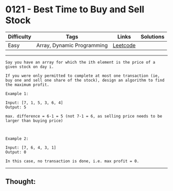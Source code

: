 # 0121 - Best Time to Buy and Sell Stock

Difficulty  | Tags | Links | Solutions
----------- | ---- | ----- | -----
Easy | Array, Dynamic Programming | [Leetcode](https://leetcode.com/problems/best-time-to-buy-and-sell-stock/description/) |


-----------

```
Say you have an array for which the ith element is the price of a given stock on day i.

If you were only permitted to complete at most one transaction (ie, buy one and sell one share of the stock), design an algorithm to find the maximum profit.

Example 1:

Input: [7, 1, 5, 3, 6, 4]
Output: 5

max. difference = 6-1 = 5 (not 7-1 = 6, as selling price needs to be larger than buying price)



Example 2:

Input: [7, 6, 4, 3, 1]
Output: 0

In this case, no transaction is done, i.e. max profit = 0.
```

-----------

## Thought:

